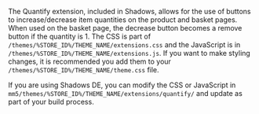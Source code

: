 The Quantify extension, included in Shadows, allows for the use of buttons to increase/decrease item quantities on the product and basket pages. When used on the basket page, the decrease button becomes a remove button if the quantity is 1. The CSS is part of `/themes/%STORE_ID%/THEME_NAME/extensions.css` and the JavaScript is in `/themes/%STORE_ID%/THEME_NAME/extensions.js`. If you want to make styling changes, it is recommended you add them to your `/themes/%STORE_ID%/THEME_NAME/theme.css` file.

If you are using Shadows DE, you can modify the CSS or JavaScript in `mm5/themes/%STORE_ID%/THEME_NAME/extensions/quantify/` and update as part of your build process.
